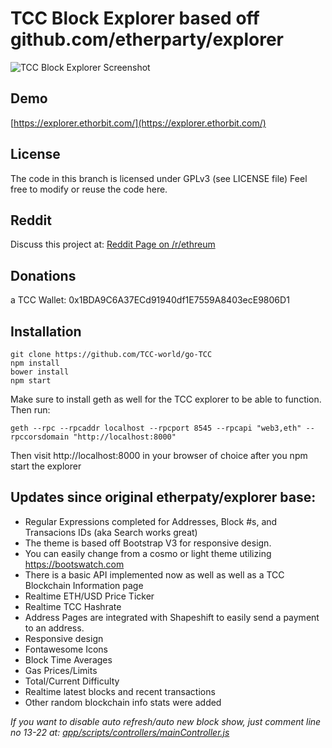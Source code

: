 # TCC Block Explorer based off github.com/etherparty/explorer

![TCC Block Explorer Screenshot](https://i.imgur.com/8dPnAct.jpg)

## Demo

[https://explorer.ethorbit.com/](https://explorer.ethorbit.com/)

## License

The code in this branch is licensed under GPLv3 (see LICENSE file)
Feel free to modify or reuse the code here.

## Reddit

Discuss this project at: [Reddit Page on /r/ethreum](https://www.reddit.com/r/ethereum/comments/7lwft2/new_ethereum_block_explorer_updated_version_of/)

## Donations

a TCC Wallet: 0x1BDA9C6A37ECd91940df1E7559A8403ecE9806D1

## Installation

```
git clone https://github.com/TCC-world/go-TCC
npm install
bower install
npm start
```

Make sure to install geth as well for the TCC explorer to be able to function. Then run:
```
geth --rpc --rpcaddr localhost --rpcport 8545 --rpcapi "web3,eth" --rpccorsdomain "http://localhost:8000"
```

Then visit http://localhost:8000 in your browser of choice after you npm start the explorer

## Updates since original etherpaty/explorer base:

- Regular Expressions completed for Addresses, Block #s, and Transacions IDs (aka Search works great)
- The theme is based off Bootstrap V3 for responsive design.
- You can easily change from a cosmo or light theme utilizing https://bootswatch.com
- There is a basic API implemented now as well as well as a TCC Blockchain Information page
- Realtime ETH/USD Price Ticker
- Realtime TCC Hashrate
- Address Pages are integrated with Shapeshift to easily send a payment to an address.
- Responsive design
- Fontawesome Icons
- Block Time Averages
- Gas Prices/Limits
- Total/Current Difficulty
- Realtime latest blocks and recent transactions
- Other random blockchain info stats were added

_If you want to disable auto refresh/auto new block show, just comment line no 13-22 at: [app/scripts/controllers/mainController.js](https://github.com/TCC-world/go-TCC/blob/3a08032fc8550a863ae49acf0bdd45bfe2d961d1/app/scripts/controllers/mainController.js#L13-L22)_
